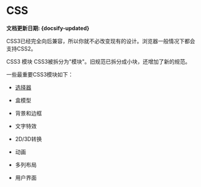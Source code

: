 # CSS<!-- {docsify-ignore} -->

**文档更新日期: {docsify-updated}**

CSS3已经完全向后兼容，所以你就不必改变现有的设计。浏览器一般情况下都会支持CSS2。

CSS3 模块
CSS3被拆分为"模块"。旧规范已拆分成小块，还增加了新的规范。

一些最重要CSS3模块如下：

- [选择器](zh-cn/browser-side/css/css3-选择器)

- 盒模型

- 背景和边框

- 文字特效

- 2D/3D转换

- 动画

- 多列布局

- 用户界面
